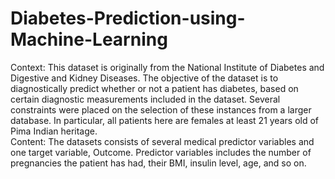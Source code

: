 # Diabetes-Prediction-using-Machine-Learning
Context:
This dataset is originally from the National Institute of Diabetes and Digestive and Kidney Diseases. The objective of the dataset is to diagnostically predict whether or not a patient has diabetes, based on certain diagnostic measurements included in the dataset. Several constraints were placed on the selection of these instances from a larger database. In particular, all patients here are females at least 21 years old of Pima Indian heritage.  
Content:
The datasets consists of several medical predictor variables and one target variable, Outcome. Predictor variables includes the number of pregnancies the patient has had, their BMI, insulin level, age, and so on.
